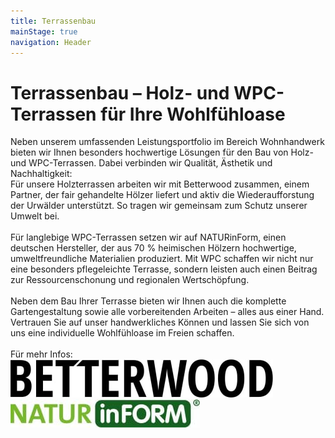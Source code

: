 ```yaml
---
title: Terrassenbau
mainStage: true
navigation: Header
---
```


# Terrassenbau – Holz- und WPC-Terrassen für Ihre Wohlfühloase

Neben unserem umfassenden Leistungsportfolio im Bereich Wohnhandwerk bieten wir Ihnen besonders hochwertige Lösungen für
den Bau von Holz- und WPC-Terrassen. Dabei verbinden wir Qualität, Ästhetik und Nachhaltigkeit:\
Für unsere Holzterrassen arbeiten wir mit Betterwood zusammen, einem Partner, der fair gehandelte Hölzer liefert und
aktiv die Wiederaufforstung der Urwälder unterstützt. So tragen wir gemeinsam zum Schutz unserer Umwelt bei.\
\
Für langlebige WPC-Terrassen setzen wir auf NATURinForm, einen deutschen Hersteller, der aus 70 % heimischen Hölzern
hochwertige, umweltfreundliche Materialien produziert. Mit WPC schaffen wir nicht nur eine besonders pflegeleichte
Terrasse, sondern leisten auch einen Beitrag zur Ressourcenschonung und regionalen Wertschöpfung.
\
\
Neben dem Bau Ihrer Terrasse bieten wir Ihnen auch die komplette Gartengestaltung sowie alle vorbereitenden Arbeiten –
alles aus einer Hand. Vertrauen Sie auf unser handwerkliches Können und lassen Sie sich von uns eine individuelle
Wohlfühloase im Freien schaffen.
\
\
Für mehr Infos:
[![Betterwood Logo](../../assets/Betterwood.jpg)](https://www.betterwood.de/)
[![Natur in Form Logo](../../assets/NiF.jpg)](https://www.naturinform.com/de/)
